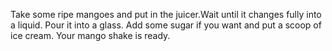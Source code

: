 Take some ripe mangoes and put in the juicer.Wait until it changes fully into a liquid. Pour it into a glass. Add some sugar if you want and put a scoop of ice cream. Your mango shake is ready.